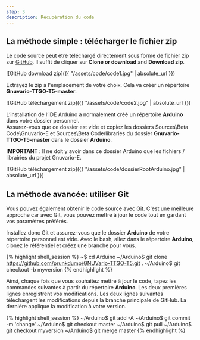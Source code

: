 ```yaml
---
step: 3
description: Récupération du code
---
```


La méthode simple : télécharger le fichier zip
----------------------------------

Le code source peut être téléchargé directement sous forme de fichier zip sur [GitHub](https://github.com/prunkdump/GNUVario-TTGO-T5). Il suffit de cliquer sur **Clone or download** and **Download zip**.

![GitHub download zip]({{ "/assets/code/code1.jpg" | absolute_url }})

Extrayez le zip à l'emplacement de votre choix. Cela va créer un répertoire **Gnuvario-TTGO-T5-master**.

![GitHub téléchargement zip]({{ "/assets/code/code2.jpg" | absolute_url }})

L’installation de l’IDE Arduino a normalement créé un répertoire **Arduino** dans votre dossier personnel.<BR> Assurez-vous que ce dossier est vide et copiez les dossiers  Sources\Beta Code\Gnuvario-E et Sources\Beta Code\libraries du dossier **Gnuvario-TTGO-T5-master** dans le dossier **Arduino**.

**IMPORTANT** : Il ne doit y avoir dans ce dossier Arduino que les fichiers / librairies du projet Gnuvario-E.

![GitHub téléchargement zip]({{ "/assets/code/dossierRootArduino.jpg" | absolute_url }})

La méthode avancée: utiliser Git
-----------------------------

Vous pouvez également obtenir le code source avec [Git](https://git-scm.com/). C'est une meilleure approche car avec Git, vous pouvez mettre à jour le code tout en gardant vos paramètres préférés.

Installez donc Git et assurez-vous que le dossier **Arduino** de votre répertoire personnel est vide. Avec le bash, allez dans le répertoire **Arduino**, clonez le référentiel et créez une branche pour vous.

{% highlight shell_session %}
~$ cd Arduino
~/Arduino$ git clone https://github.com/prunkdump/GNUVario-TTGO-T5.git .
~/Arduino$ git checkout -b myversion 
{% endhighlight %}

Ainsi, chaque fois que vous souhaitez mettre à jour le code, tapez les commandes suivantes à partir du répertoire **Arduino**. Les deux premières lignes enregistrent vos modifications. Les deux lignes suivantes téléchargent les modifications depuis la branche principale de GitHub. La dernière applique la modification à votre version.

{% highlight shell_session %}
~/Arduino$ git add -A
~/Arduino$ git commit -m 'change'
~/Arduino$ git checkout master
~/Arduino$ git pull
~/Arduino$ git checkout myversion
~/Arduino$ git merge master
{% endhighlight %}